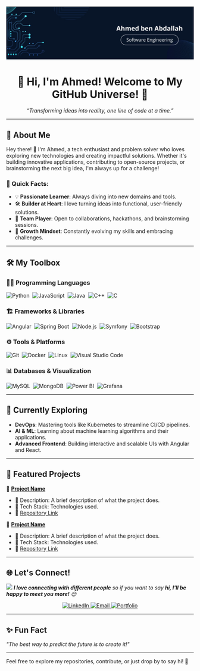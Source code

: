 ![banner](https://github.com/Ahmedbenabdallah29435/Ahmedbenabdallah29435/blob/main/banner.png)

<h1 align="center">🚀 Hi, I'm Ahmed! Welcome to My GitHub Universe! 🌌</h1>

<p align="center">
  <em>“Transforming ideas into reality, one line of code at a time.”</em>
</p>

---

## 🌟 About Me

Hey there! 👋 I'm Ahmed, a tech enthusiast and problem solver who loves exploring new technologies and creating impactful solutions. Whether it's building innovative applications, contributing to open-source projects, or brainstorming the next big idea, I'm always up for a challenge! 
### 👀 Quick Facts:
- 💡 **Passionate Learner**: Always diving into new domains and tools.
- 🛠️ **Builder at Heart**: I love turning ideas into functional, user-friendly solutions.
- 🤝 **Team Player**: Open to collaborations, hackathons, and brainstorming sessions.
- 🌱 **Growth Mindset**: Constantly evolving my skills and embracing challenges.

---

## 🛠️ My Toolbox

### 👨‍💻 Programming Languages
![Python](https://img.shields.io/badge/-Python-05122A?style=flat&logo=python)&nbsp;
![JavaScript](https://img.shields.io/badge/-JavaScript-05122A?style=flat&logo=javascript)&nbsp;
![Java](https://img.shields.io/badge/-Java-05122A?style=flat&logo=java)&nbsp;
![C++](https://img.shields.io/badge/-C++-05122A?style=flat&logo=c%2B%2B)&nbsp;
![C](https://img.shields.io/badge/-C-05122A?style=flat&logo=c)&nbsp;

### 🏗️ Frameworks & Libraries
![Angular](https://img.shields.io/badge/-Angular-05122A?style=flat&logo=angular)&nbsp;
![Spring Boot](https://img.shields.io/badge/-Spring%20Boot-05122A?style=flat&logo=spring)&nbsp;
![Node.js](https://img.shields.io/badge/-Node.js-05122A?style=flat&logo=node.js)&nbsp;
![Symfony](https://img.shields.io/badge/-Symfony-05122A?style=flat&logo=symfony)&nbsp;
![Bootstrap](https://img.shields.io/badge/-Bootstrap-05122A?style=flat&logo=bootstrap)&nbsp;

### ⚙️ Tools & Platforms
![Git](https://img.shields.io/badge/-Git-05122A?style=flat&logo=git)&nbsp;
![Docker](https://img.shields.io/badge/-Docker-05122A?style=flat&logo=docker)&nbsp;
![Linux](https://img.shields.io/badge/-Linux-05122A?style=flat&logo=linux)&nbsp;
![Visual Studio Code](https://img.shields.io/badge/-VS%20Code-05122A?style=flat&logo=visual-studio-code)&nbsp;

### 📊 Databases & Visualization
![MySQL](https://img.shields.io/badge/-MySQL-05122A?style=flat&logo=mysql)&nbsp;
![MongoDB](https://img.shields.io/badge/-MongoDB-05122A?style=flat&logo=mongodb)&nbsp;
![Power BI](https://img.shields.io/badge/-Power%20BI-05122A?style=flat&logo=powerbi)&nbsp;
![Grafana](https://img.shields.io/badge/-Tableau-05122A?style=flat&logo=tableau)&nbsp;

---

## 🌱 Currently Exploring

- **DevOps**: Mastering tools like Kubernetes to streamline CI/CD pipelines.
- **AI & ML**: Learning about machine learning algorithms and their applications.
- **Advanced Frontend**: Building interactive and scalable UIs with Angular and React.

---

## 🎯 Featured Projects

🌟 **[Project Name](#)**  
- 🔧 Description: A brief description of what the project does.  
- 🚀 Tech Stack: Technologies used.  
- 🔗 [Repository Link](#)

🌟 **[Project Name](#)**  
- 🔧 Description: A brief description of what the project does.  
- 🚀 Tech Stack: Technologies used.  
- 🔗 [Repository Link](#)

---

## 🌐 Let's Connect!
<img src="https://media.giphy.com/media/LnQjpWaON8nhr21vNW/giphy.gif" width="40"> <em><b>I love connecting with different people</b> so if you want to say <b>hi, I'll be happy to meet you more!</b> :blush:</em>

<p align="center">
  <a href="https://linkedin.com/in/your-profile" target="_blank">
    <img src="https://img.shields.io/badge/-LinkedIn-05122A?style=flat&logo=linkedin" alt="LinkedIn">
  </a>
  <a href="mailto:your-email@example.com" target="_blank">
    <img src="https://img.shields.io/badge/-Email-05122A?style=flat&logo=gmail" alt="Email">
  </a>
  <a href="https://your-portfolio.com" target="_blank">
    <img src="https://img.shields.io/badge/-Portfolio-05122A?style=flat&logo=internet-explorer" alt="Portfolio">
  </a>
</p>

---

## ✨ Fun Fact
*"The best way to predict the future is to create it!"*

---

Feel free to explore my repositories, contribute, or just drop by to say hi! 🚀

